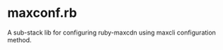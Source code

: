 maxconf.rb
==========

A sub-stack lib for configuring ruby-maxcdn using maxcli configuration method.
